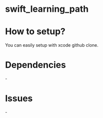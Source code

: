 # swift_learning_path
<h1>How to setup?</h1>
You can easily setup with xcode github clone.

<h1>Dependencies</h1>
-

<h1>Issues</h1>
-
